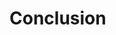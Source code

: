 <!-- Goal: 400 words -->
# Conclusion

<!-- What have I achived with this thesis? -->
<!-- What have I learned? -->
<!-- What problems have I solved? -->
<!-- Will they further use this software for their operations? -->
